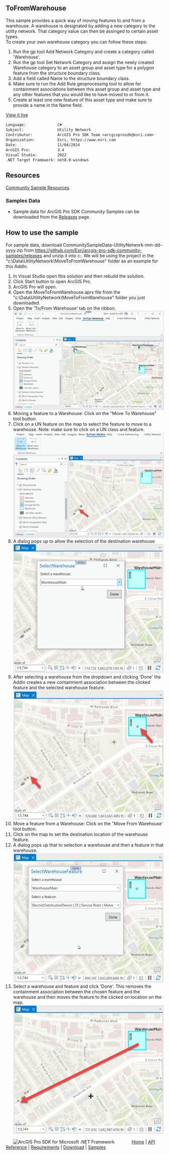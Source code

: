 ## ToFromWarehouse

<!-- TODO: Write a brief abstract explaining this sample -->
This sample provides a quick way of moving features to and from a warehouse.  A warehouse is designated by adding a new category to the utility network. That category value can then be assinged to certain asset types.  
To create your own warehouse category you can follow these steps:  
  
1. Run the gp tool Add Network Category and create a category called 'Warehouse'.  
2. Run the gp tool Set Network Category and assign the newly created Warehouse category to an asset group and asset type for a polygon feature from the structure boundary class.  
3. Add a field called Name to the structure boundary class.  
4. Make sure to run the Add Rule geoprocessing tool to allow for containment associations between this asset group and asset type and any other features that you would like to have moved to or from it.  
5. Create at least one new feature of this asset type and make sure to provide a name in the Name field.  
  


<a href="https://pro.arcgis.com/en/pro-app/sdk/" target="_blank">View it live</a>

<!-- TODO: Fill this section below with metadata about this sample-->
```
Language:              C#
Subject:               Utility Network
Contributor:           ArcGIS Pro SDK Team <arcgisprosdk@esri.com>
Organization:          Esri, https://www.esri.com
Date:                  11/04/2024
ArcGIS Pro:            3.4
Visual Studio:         2022
.NET Target Framework: net8.0-windows
```

## Resources

[Community Sample Resources](https://github.com/Esri/arcgis-pro-sdk-community-samples#resources)

### Samples Data

* Sample data for ArcGIS Pro SDK Community Samples can be downloaded from the [Releases](https://github.com/Esri/arcgis-pro-sdk-community-samples/releases) page.  

## How to use the sample
<!-- TODO: Explain how this sample can be used. To use images in this section, create the image file in your sample project's screenshots folder. Use relative url to link to this image using this syntax: ![My sample Image](FacePage/SampleImage.png) -->
For sample data, download CommunitySampleData-UtilityNetwork-mm-dd-yyyy.zip from https://github.com/Esri/arcgis-pro-sdk-community-samples/releases and unzip it into c:\. We will be using the project in the "c:\Data\UtilityNetwork\MoveToFromWarehouse" folder as an example for this AddIn.  
  
1. In Visual Studio open this solution and then rebuild the solution.
2. Click Start button to open ArcGIS Pro.  
3. ArcGIS Pro will open.   
4. Open the MoveToFromWarehouse.aprx file from the "c:\Data\UtilityNetwork\MoveToFromWarehouse" folder you just downloaded.    
5. Open the 'To/From Warehouse' tab on the ribbon.    
![UI](Screenshots/Screen1.png)  
6. Moving a feature to a Warehouse:  Click on the "Move To Warehouse" tool button.  
7. Click on a UN feature on the map to select the feature to move to a warehouse.  Note: make sure to click on a UN class and feature.    
![UI](Screenshots/Screen2.png)  
8. A dialog pops up to allow the selection of the destination warehouse  
![UI](Screenshots/Screen3.png)  
9. After selecting a warehouse from the dropdown and clicking 'Done' the Addin creates a new containment association between the clicked feature and the selected warehouse feature.    
![UI](Screenshots/Screen4.png)  
10. Move a feature from a Warehouse: Click on the "Move From Warehouse' tool button.  
11. Click on the map to set the destination location of the warehouse feature.    
12. A dialog pops up that to selection a warehouse and then a feature in that warehouse.  
![UI](Screenshots/Screen5.png)  
13. Select a warehouse and feature and click 'Done'. This removes the containment association between the chosen feature and the warehouse and then moves the feature to the clicked on location on the map.  
![UI](Screenshots/Screen6.png)  
  

<!-- End -->

&nbsp;&nbsp;&nbsp;&nbsp;&nbsp;&nbsp;<img src="https://esri.github.io/arcgis-pro-sdk/images/ArcGISPro.png"  alt="ArcGIS Pro SDK for Microsoft .NET Framework" height = "20" width = "20" align="top"  >
&nbsp;&nbsp;&nbsp;&nbsp;&nbsp;&nbsp;&nbsp;&nbsp;&nbsp;&nbsp;&nbsp;&nbsp;
[Home](https://github.com/Esri/arcgis-pro-sdk/wiki) | <a href="https://pro.arcgis.com/en/pro-app/latest/sdk/api-reference" target="_blank">API Reference</a> | [Requirements](https://github.com/Esri/arcgis-pro-sdk/wiki#requirements) | [Download](https://github.com/Esri/arcgis-pro-sdk/wiki#installing-arcgis-pro-sdk-for-net) | <a href="https://github.com/esri/arcgis-pro-sdk-community-samples" target="_blank">Samples</a>
